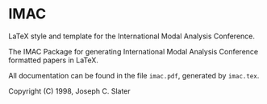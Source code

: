 # IMAC

LaTeX style and template for the International Modal Analysis
Conference.

The IMAC Package for generating International Modal Analysis Conference
formatted papers in LaTeX.

All documentation can be found in the file `imac.pdf`, generated by
`imac.tex`.

Copyright (C) 1998, Joseph C. Slater
